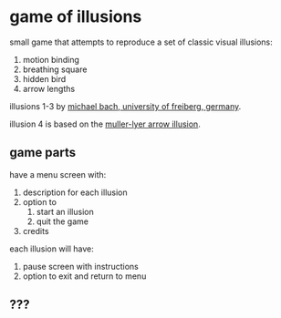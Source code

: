 # game of illusions

small game that attempts to reproduce a set of classic visual illusions:

1. motion binding
2. breathing square
3. hidden bird
4. arrow lengths

illusions 1-3 by [michael bach, university of freiberg, germany](https://michaelbach.de/ot/).

illusion 4 is based on the [muller-lyer arrow illusion](https://en.wikipedia.org/wiki/M%C3%BCller-Lyer_illusion).

## game parts

have a menu screen with:

1. description for each illusion
2. option to 
    1. start an illusion
    2. quit the game
3. credits

each illusion will have:

1. pause screen with instructions
2. option to exit and return to menu

## ???


